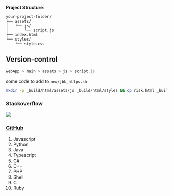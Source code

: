 **Project Structure**: 
   ```
   your-project-folder/
   ├── assets/
   │   └── js/
   │       └── script.js
   ├── index.html
   └── styles/
       └── style.css
   ```

## Version-control

```js
webApp > main > assets > js > script.js

```

some code to add to `new/jbb_https.sh`

```sh
mkdir -p _build/html/assets/js _build/html/styles && cp risk.html _build/html/ && cp assets/js/script.js _build/html/assets/js/ && cp styles/style.css _build/html/styles/

```

### Stackoverflow

![](https://upload.wikimedia.org/wikipedia/commons/6/6f/Top_StackOverflow_Tags.png)

### [GitHub](https://octoverse.github.com/2022/top-programming-languages)

1. Javascript
2. Python
3. Java
4. Typescript
5. C#
6. C++
7. PHP
8. Shell
9. C
10. Ruby
